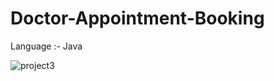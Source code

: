 # Doctor-Appointment-Booking
Language :- Java

![project3](https://user-images.githubusercontent.com/105920415/208266570-b50c8b4c-17ae-4d8b-aa88-4397714982a4.png)
